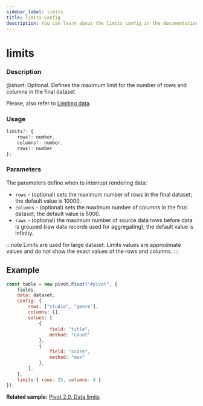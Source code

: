 ```yaml
---
sidebar_label: limits
title: limits Config
description: You can learn about the limits config in the documentation of the DHTMLX JavaScript Pivot library. Browse developer guides and API reference, try out code examples and live demos, and download a free 30-day evaluation version of DHTMLX Pivot.
---
```


# limits

### Description

@short: Optional. Defines the maximum limit for the number of rows and columns in the final dataset

Please, also refer to [Limiting data](/guides/working-with-data#limiting-loaded-data).

### Usage

~~~jsx
limits?: {
    rows?: number,
    columns?: number,
    raws?: number
};
~~~

### Parameters

The parameters define when to interrupt rendering data:

- `rows` - (optional) sets the maximum number of rows in the final dataset; the default value is 10000.
- `columns` - (optional) sets the maximum number of columns in the final dataset; the default value is 5000.
- `raws` - (optional) the maximum number of source data rows before data is grouped (raw data records used for aggregating); the default value is infinity.

:::note
Limits are used for large dataset. Limits values are approximate values and do not show the exact values of the rows and columns.
:::

## Example

~~~jsx {18}
const table = new pivot.Pivot("#pivot", {
    fields,
    data: dataset,
    config: {
        rows: ["studio", "genre"],
        columns: [],
        values: [
            {
                field: "title",
                method: "count"
            },
            {
                field: "score",
                method: "max"
            },
        ],
    },
    limits:{ rows: 25, columns: 4 }
});
~~~

**Related sample:** [Pivot 2.0. Data limits](https://snippet.dhtmlx.com/7ryns8oe)
